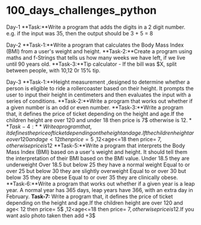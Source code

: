 # 100_days_challenges_python

Day-1 
**Task:**Write a program that adds the digits in a 2 digit number. e.g. if the input was 35, then the output should be 3 + 5 = 8

Day-2
**Task-1:**Write a program that calculates the Body Mass Index (BMI) from a user's weight and height.
**Task-2:**Create a program using maths and f-Strings that tells us how many weeks we have left, if we live until 90 years old.
**Task-3:**Tip calculator - If the bill was $X, split between  people, with 10,12 0r 15% tip. 

Day-3
**Task-1:**Height measurement ,designed to determine whether a person is eligible to ride a rollercoaster based on their height. It prompts the user to input their height in centimeters and then evaluates the input with a series of conditions.
**Task-2:**Write a program that works out whether if a given number is an odd or even number.
**Task-3:**Write a program that, it defines the price of ticket depending on the height and age.If the children height are over 120 and under 18 then price is 7$ otherwise is 12$.
**Task-4:**Write a program that, it defines the price of ticket depending on the height and age.If the children height are over 120 and  age< 12 then price= 5$ ,12<age<=18 then price= 7$, otherwise price is 12$
**Task-5:**Write a program that interprets the Body Mass Index (BMI) based on a user's weight and height. It should tell them the interpretation of their BMI based on the BMI value. Under 18.5 they are underweight Over 18.5 but below 25 they have a normal weight Equal to or over 25 but below 30 they are slightly overweight Equal to or over 30 but below 35 they are obese Equal to or over 35 they are clinically obese.
**Task-6:**Write a program that works out whether if a given year is a leap year. A normal year has 365 days, leap years have 366, with an extra day in February. 
**Task-7:** Write a program that, it defines the price of ticket depending on the height and age.If the children height are over 120 and  age< 12 then price= 5$ ,12<age<=18 then price= 7$, otherwise price is 12$.If you want aslo photo taken then add +3$
